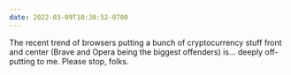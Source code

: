 ```yaml
---
date: 2022-03-09T10:30:52-0700
---
```


The recent trend of browsers putting a bunch of cryptocurrency stuff front and center (Brave and Opera being the biggest offenders) is… deeply off-putting to me. Please stop, folks.